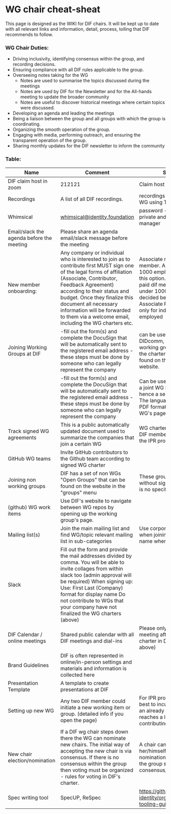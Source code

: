 # WG chair cheat-sheat

This page is designed as the WIKI for DIF chairs. It will be kept up to date with all relevant links and information, detail, process, tolling that DIF recommends to follow. 

### WG Chair Duties:

- Driving inclusivity, identifying consensus within the group, and recording decisions.
- Ensuring compliance with all DIF rules applicable to the group.
- Overseeing notes taking for the WG
    - Notes are used to summarise the topics discussed during the meetings
    - Notes are used by DIF for the Newsletter and for the All-hands meeting to update the broader community
    - Notes are useful to discover historical meetings where certain topics were discussed.
- Developing an agenda and leading the meetings
- Being a liaison between the group and all groups with which the group is coordinating.
- Organizing the smooth operation of the group.
- Engaging with media, performing outreach, and ensuring the transparent operation of the group.
- Sharing monthly updates for the DIF newsletter to inform the community
  
  
  
### Table:

|   Name  	|   Comment  	|   Sub comment  	|   Link1  	|   Link2 	|
|---	|---	|---	|---	|---	|
|   DIF claim host in zoom  	|   212121  	|   Claim host on both accounts  	|     	|     	|
|   Recordings  	|   A list of all DIF recordings.   	|   recordings are broken down by WG using TABS at the bottom  	|   http://bit.ly/DIF_recordings_list  	|   http://bit.ly/DIF_recordings_list  	|
|   Whimsical  	|   whimsical@identity.foundation  	|   password - ask for operations in private and save to password manager  	|   https://whimsical.com/DMbT3mCT74bQ3wxCKBTDbQ  	|   https://whimsical.com/DMbT3mCT74bQ3wxCKBTDbQ  	|
|   Email/slack the agenda before the meeting  	|   Please share an agenda email/slack message before the meeting  	|     	|     	|     	|
|   New member onboarding:   	|   Any company or individual who is interested to join as to contribute first MUST sign one of the legal forms of affiliation (Associate, Contributor, Feedback Agreement) according to their status and budget.    Once they finalize this document all necessary information will be forwarded to them via a welcome email, including the WG charters etc.  	|   Associate member - paid dif member. Any company over 1000 employees can only choose this option.    Contributor - non-paid dif member. Companies under 1000 employees can decided between this or Associate   Feedback Agreement - only for individuals who are not employed  	|   https://identity.foundation/join/  	|   https://identity.foundation/join/  	|
|   Joining Working Groups at DIF     	|   -fill out the form(s) and complete the DocuSign that will be automatically sent to the registered email address   - these steps must be done by someone who can legally represent the company  	|   can be used for: ID, CC, DIDcomm, DIDAuth, Sidetree working groups.    The language of the charter in PDF format can be found on the WG's page on the website.  	|   https://bit.ly/DIF-WG-select1  	|  	|
|     	|   -fill out the form(s) and complete the DocuSign that will be automatically sent to the registered email address   - these steps must be done by someone who can legally represent the company  	|   Can be used for SDS WG (This is a joint WG between DIF and W3C hence a separate sign-up form )   The language of the charter in PDF format can be found on the WG's page on the website.  	|   https://bit.ly/DIF_WG_select_SDS  	|  	|
|   Track signed WG agreements  	|   This is a public automatically updated document used to summarize the companies that join a certain WG  	|   WG charters in combination with DIF membership are required for the IPR protection.   	|   http://bit.ly/dif_wg_participation  	|  	|
|   GitHub WG teams  	|   Invite GitHub contributors to the Github team according to signed WG charter  	|     	|   https://github.com/orgs/decentralized-identity/teams  	|  	|
|   Joining non working groups  	|   DIF has a set of non WGs "Open Groups" that can be found on the website in the "groups" menu  	|   These groups can be joined without signing anything as there is no specific IPR protection  	|   http://identity.foundation/  	|  	|
|   (github) WG work items  	|   Use DIF's website to navigate between WG repos by opening up the working group's page.   	|     	|   https://identity.foundation/#wgs  	|  	|
|   Mailing list(s)  	|   Join the main mailing list and find WG/topic relevant mailing list in sub-categories  	|   Use corporate email address when joining the list.    Use full name when registering.  	|   https://dif.groups.io/g/main  	|  	|
|   Slack  	|   Fill out the form and provide the mail addresses divided by comma. You will be able to invite collages from within slack too (admin approval will be required)   When signing up:   Use: First Last (Company) format for display name   Do not contribute to WGs that your company have not finalized the WG charters (above)   	|     	|   https://bit.ly/DIF_slack_invite  	|  	|
|   DIF Calendar / online meetings  	|   Shared public calendar with all DIF meetings and dial-ins  	|   Please only contribute to WG meeting after finalizing WG charter in DocuSign (described above)   	|   http://bit.ly/dif-calendar  	|  	|
|   Brand Guidelines  	|   DIF is often represented in online/in-person settings and materials and information is collected here  	|    	|   http://bit.ly/DIF_brand_guidelines  	|  	|
|   Presentation Template  	|   A template to create presentations at DIF  	|     	|   https://docs.google.com/presentation/d/1jXF5LhBLmKsbjCfGGBFNDC_tqISmgd8-DK-ISxSQkwc/edit#slide=id.g7760498cf3_0_50  	|  	|
|   Setting up new WG   	|   Any two DIF member could initiate a new working item or group. (detailed info if you open the page)   	|   For IPR protectable material, it is best to incubate the project within an already existing WG until it reaches a level of maturity and contributing circle.   	|   https://github.com/decentralized-identity/org/blob/master/working-group-lifecycle.md  	|  	|
|   New chair election/nomination  	|   If a DIF wg chair steps down there the WG can nominate new chairs. The initial way of accepting the new chair is via consensus. If there is no consensus within the group then voting must be organized - rules for voting in DIF's charter.   	|   A chair can not replace her/himself with a colleague. A nomination must take place and the group should follow consensus/voting process.   	|     	|  	|
|   Spec writing tool  	|   SpecUP, ReSpec  	|   https://github.com/decentralized-identity/org/blob/master/spec-tooling-guides.md  	|     	|  	|
